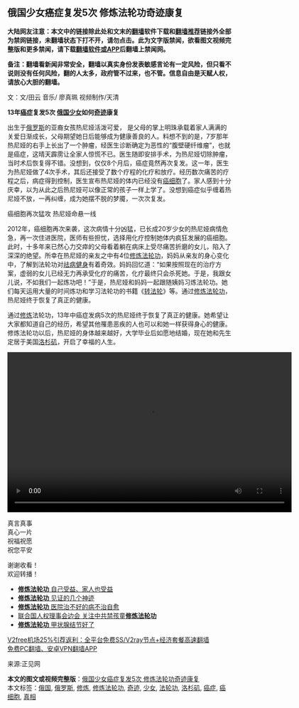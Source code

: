  <h2>俄国少女癌症复发5次 修炼法轮功奇迹康复</h2> <p class="notice"><b>大陆网友注意：本文中的链接除此处和文末的<a href="https://github.com/bannedbook/fanqiang" >翻墙</a>软件下载和<a href="https://github.com/killgcd/justmysocks/blob/master/README.md">翻墙推荐</a>链接外全部为禁网链接，未翻墙状态下打不开，请勿点击。此为文字版禁闻，欲看图文视频完整版和更多禁闻，请下载<a href="https://github.com/bannedbook/fanqiang">翻墙软件或APP</a>后翻墙上禁闻网。</p><p>备注：翻墙看新闻非常安全，翻墙以真实身份发表敏感言论有一定风险，但只看不说则没有任何风险，翻的人太多，政府管不过来，也不管。信息自由是天赋人权，请放心大胆的翻墙。</b></p>  <div class="entry"> <p></p> <p>文：文/田云 音乐/ 廖真珮 视频制作/天清</p> <p><strong>13年<a href="https://www.bannedbook.org/bnews/tag/%e7%99%8c%e7%97%87/" class="st_tag internal_tag" rel="tag" title="标签 癌症 下的日志">癌症</a>复发5次 <a href="https://www.bannedbook.org/bnews/tag/%e4%bf%84%e5%9b%bd/" class="st_tag internal_tag" rel="tag" title="标签 俄国 下的日志">俄国</a><a href="https://www.bannedbook.org/bnews/tag/%e5%b0%91%e5%a5%b3/" class="st_tag internal_tag" rel="tag" title="标签 少女 下的日志">少女</a>如何<a href="https://www.bannedbook.org/bnews/tag/%e5%a5%87%e8%bf%b9/" class="st_tag internal_tag" rel="tag" title="标签 奇迹 下的日志">奇迹</a>康复</strong></p>  <p>出生于<a href="https://www.bannedbook.org/bnews/tag/%e4%bf%84%e7%bd%97%e6%96%af/" class="st_tag internal_tag" rel="tag" title="标签 俄罗斯 下的日志">俄罗斯</a>的亚裔女孩热尼娅活泼可爱， 是父母的掌上明珠承载着家人满满的关爱日渐成长，父母期望她日后能够成为健康善良的人。料想不到的是，7岁那年热尼娅的右手上长出了一个肿瘤，经医生诊断确定为恶性的“腹壁硬纤维瘤”，也就是癌症，这晴天霹雳让全家人惊慌不已。医生随即安排手术，为热尼娅切除肿瘤，当时术后恢复得不错。没想到，仅仅8个月后，癌症竟然再次复发。这一年，医生为热尼娅做了4次手术，其后还接受了数个疗程的化疗和放疗。经历数次痛苦的疗程之后，病症得到控制，医生宣布热尼娅的体内已经没有<a href="https://www.bannedbook.org/bnews/tag/%e7%99%8c%e7%bb%86%e8%83%9e/" class="st_tag internal_tag" rel="tag" title="标签 癌细胞 下的日志">癌细胞</a>了。家人感到十分庆幸，以为从此之后热尼娅可以像正常的孩子一样上学了。没想到癌症似乎缠着热尼娅不放，一再纠缠，成为她摆不脱的梦魇，一次次复发。</p> <p>癌细胞再次猛攻 热尼娅命悬一线</p> <p>2012年，癌细胞再次来袭，这次病情十分凶猛，已长成20岁少女的热尼娅病情危急，再一次住进医院，医师有些担忧，选择用化疗控制她体内疯狂发展的癌细胞。此时，十多年来已然心力交瘁的父母看着躺在病床上受尽痛苦折磨的女儿，陷入了深深的绝望。所幸在热尼娅的亲友之中有4位<span class='wp_keywordlink'><a href="https://www.qi-gong.me/" title="气功修炼网" target="_blank">修炼</a></span><a href="https://www.bannedbook.org/bnews/tag/%e6%b3%95%e8%bd%ae%e5%8a%9f/" class="st_tag internal_tag" rel="tag" title="标签 法轮功 下的日志">法轮功</a>，妈妈从亲友的身心变化中，了解到法轮功对<span class='wp_keywordlink'><a href="https://www.bannedbook.org/forum3/topic52.html" title="电子书：法轮功祛病健身效果调查报告" target="_blank">祛病健身</a></span>有着奇效。妈妈回忆道：“如果按照现在的治疗方案，虚弱的女儿已经无力再承受化疗的痛苦，化疗最终只会杀死她。于是，我跟女儿说，不如我们一起炼功吧！”于是，热尼娅和妈妈一起跟随姨妈习炼法轮功。她们每天运用大量的时间炼功和学习法轮功的书籍《<span class='wp_keywordlink'><a href="https://gb.falundafa.org/chigb/zfl.htm" title="《转法轮》" target="_blank">转法轮</a></span>》等。通过<a href="https://www.bannedbook.org/bnews/tag/%E4%BF%AE%E7%82%BC%E6%B3%95%E8%BD%AE%E5%8A%9F/" class="st_tag internal_tag" rel="tag" title="标签 修炼法轮功 下的日志">修炼法轮功</a>，热尼娅终于恢复了真正的健康。</p>  <p>通过<a href="https://www.bannedbook.org/bnews/tag/%e4%bf%ae%e7%82%bc/" class="st_tag internal_tag" rel="tag" title="标签 修炼 下的日志">修炼</a>法轮功，13年中癌症发病5次的热尼娅终于恢复了真正的健康。她希望让大家都知道自己的经历，希望其他罹患恶疾的人也可以和她一样获得身心的健康。修炼法轮功以后，热尼娅的身体越来越好，大学毕业后如愿地结婚，现在她和先生定居于美国<a href="https://www.bannedbook.org/bnews/tag/%e6%b4%9b%e6%9d%89%e7%9f%b6/" class="st_tag internal_tag" rel="tag" title="标签 洛杉矶 下的日志">洛杉矶</a>，开启了幸福的人生。</p> <div style="width: 640px;" class="wp-video"><!--[if lt IE 9]><script>document.createElement('video');</script><![endif]--> <video class="wp-video-shortcode" id="video-1459102-1" width="640" height="360" preload="metadata" controls="controls"><source type="video/mp4" src="http://media.zhengjian.org/media/2020/12/30/zyzs9.mp4?_=1" /><a href="http://media.zhengjian.org/media/2020/12/30/zyzs9.mp4">http://media.zhengjian.org/media/2020/12/30/zyzs9.mp4</a></video></div> <p>真言真事<br /> 真心一片<br /> 祝福祝愿<br /> 祝您平安</p> <p>谢谢收看！<br /> 欢迎转播！</p>  <ul class='op-related-articles' title='相关阅读'> <li><a href='https://www.bannedbook.org/bnews/aomi/supernatural/20201226/1455473.html' target='_blank'><b>修炼法轮功</b> 自己受益、家人也受益</a></li> <li><a href='https://www.bannedbook.org/bnews/aomi/supernatural/20201121/1434769.html' target='_blank'><b>修炼法轮功</b> 见证的几个神迹</a></li> <li><a href='https://www.bannedbook.org/bnews/aomi/supernatural/20201105/1426261.html' target='_blank'><b>修炼法轮功</b> 医院治不好的病不治自愈</a></li> <li><a href='https://www.bannedbook.org/bnews/bannedvideo/20201014/1413602.html' target='_blank'>联合国人权理事会边会 关注中共禁孩童<b>修炼法轮功</b></a></li> <li><a href='https://www.bannedbook.org/bnews/aomi/supernatural/20201009/1410795.html' target='_blank'><b>修炼法轮功</b> 甲状腺结节好了</a></li> </ul> <p class="texttj"> <a href="https://github.com/bannedbook/fanqiang/wiki/V2ray%E6%9C%BA%E5%9C%BA" target="_blank">V2free机场25%引荐返利：全平台免费SS/V2ray节点+经济套餐高速翻墙</a><br/> <a href="https://github.com/bannedbook/fanqiang/wiki/%E7%A6%81%E9%97%BB%E7%BD%91%E5%AE%89%E5%8D%93%E7%BF%BB%E5%A2%99%E6%96%B0%E9%97%BBAPP" target="_blank">免费PC翻墙、安卓VPN翻墙APP</a></p><p>来源:正见网</p><a name='sharetosocial'></a>       <div><b>本文的图文或视频完整版</b>：<a href='https://www.bannedbook.org/bnews/comments/20210101/1459102.html'>俄国少女癌症复发5次 修炼法轮功奇迹康复</a></div>  </div><!--END ENTRY--> <div class="postfooter"> <div>本文标签：<a href="https://www.bannedbook.org/bnews/tag/%e4%bf%84%e5%9b%bd/" rel="tag">俄国</a>, <a href="https://www.bannedbook.org/bnews/tag/%e4%bf%84%e7%bd%97%e6%96%af/" rel="tag">俄罗斯</a>, <a href="https://www.bannedbook.org/bnews/tag/%e4%bf%ae%e7%82%bc/" rel="tag">修炼</a>, <a href="https://www.bannedbook.org/bnews/tag/%E4%BF%AE%E7%82%BC%E6%B3%95%E8%BD%AE%E5%8A%9F/" rel="tag">修炼法轮功</a>, <a href="https://www.bannedbook.org/bnews/tag/%e5%a5%87%e8%bf%b9/" rel="tag">奇迹</a>, <a href="https://www.bannedbook.org/bnews/tag/%e5%b0%91%e5%a5%b3/" rel="tag">少女</a>, <a href="https://www.bannedbook.org/bnews/tag/%e6%b3%95%e8%bd%ae%e5%8a%9f/" rel="tag">法轮功</a>, <a href="https://www.bannedbook.org/bnews/tag/%e6%b4%9b%e6%9d%89%e7%9f%b6/" rel="tag">洛杉矶</a>, <a href="https://www.bannedbook.org/bnews/tag/%e7%99%8c%e7%97%87/" rel="tag">癌症</a>, <a href="https://www.bannedbook.org/bnews/tag/%e7%99%8c%e7%bb%86%e8%83%9e/" rel="tag">癌细胞</a>, <a href="https://www.bannedbook.org/bnews/tag/%e7%9c%9f%e7%9b%b8/" rel="tag">真相</a></div>  </div><!--END POSTFOOTER--> 